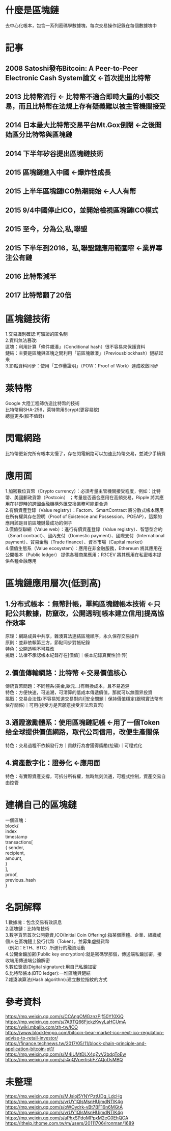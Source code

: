 # 什麼是區塊鏈  
去中心化帳本，包含一系列密碼學數據塊，每次交易操作記錄在每個數據塊中  

# 記事  
## 2008 Satoshi發布Bitcoin: A Peer-to-Peer Electronic Cash System論文 <-首次提出比特幣    
## 2013 比特幣流行                           <- 比特幣不適合即時大量的小額交易，而且比特幣在法規上存有疑義難以被主管機關接受
## 2014 日本最大比特幣交易平台Mt.Gox倒閉       <-之後開始區分比特幣與區塊鏈  
## 2014 下半年矽谷提出區塊鏈技術               
## 2015 區塊鏈進入中國                        <-爆炸性成長  
## 2015 上半年區塊鏈ICO熱潮開始                <-人人有幣  
## 2015 9/4中國停止ICO，並開始檢視區塊鏈ICO模式  
## 2015 至今，分為公,私,聯盟  
## 2015 下半年到2016，私,聯盟鏈應用範圍窄      <-業界專注公有鏈
## 2016 比特幣減半    
## 2017 比特幣翻了20倍  

# 區塊鏈技術    
1.交易識別確認:可驗證的匿名制    
2.資料無法篡改:  
區塊：利用計算「條件雜湊」（Conditional hash）很不容易來保護資料  
鏈結：主要是區塊與區塊之間利用「前區塊雜湊」（Previousblockhash）鏈結起來  
3.節點資料同步：使用「工作量證明」（POW：Proof of Work）達成收斂同步  

# 萊特幣  
Google 大陸工程師仿造比特幣的技術   
比特幣用SHA-256，萊特幣用Scrypt(更容易挖)  
總量更多(較不值錢)  

# 閃電網路  
比特幣更新完所有帳本太慢了，存在閃電網路可以加速比特幣交易，並減少手續費  

# 應用面  
1.加密數位貨幣（Crypto currency）：必須考量主管機關接受程度，例如：比特幣、美國郵政貨幣（Postcoin） ；考量是否適合應用在高頻交易，Ripple 將其應用在非即時的跨國金融機構外匯交換業務可能更合適  
2.有價資產登錄（Value registry）：Factom、SmartContract 將分散式帳本應用在所有權與存在證明（Proof of Existence and Possession，POEAP），這類的應用該是目前區塊鏈最成功的例子  
3.價值型聯網（Value web）：進行有價資產登錄（Value registry）、智慧型合約（Smart contract）、國內支付（Domestic payment）、國際支付（International payment）、貿易金融（Trade finance）、資本市場（Capital market）  
4.價值生態系（Value ecosystem）：應用在非金融服務，Ethereum 將其應用在公開帳本（Public ledger） 提供各種商業應用；R3CEV 將其應用在私密帳本提供各種金融應用  
  
# 區塊鏈應用層次(低到高)  
## 1.分布式帳本 ：無幣計帳，單純區塊鏈帳本技術   <-只記公共數據，防竄改，公開透明[帳本建立信用]提高協作效率  
原理：網路成員中共享，雜湊算法連結區塊順序，永久保存交易操作  
原則：並非依賴第三方，節點同步對帳紀錄  
特色：公開透明不可篡改  
挑戰：法律不承認帳本紀錄存在[價值]｜帳本記錄真實性[作弊]  

## 2.價值傳輸網路：比特幣                         <-交易價值核心  
傳統貨幣問題：不同體系(美金,歐元...)有轉換成本，且不易追溯  
特色：方便快速，可追溯，可清算的低成本傳遞價值，那就可以無國界投資  
挑戰：交易合法性(不容易知道交易對向)|安全問題｜保持價值穩定(跟現實法幣有依存關係)｜可用(接受方是否願意接受非法幣貨幣)  

## 3.通證激勵體系：使用區塊鏈記帳                <-用了一個Token给全球提供價值網路，取代公司信用，改便生產關係  
特色：交易過程不依賴發行方｜貢獻行為會獲得獎勵(挖礦)｜可程式化  

## 4.資產數字化：證券化                         <-應用面  
特色：有實際資產支撐，可拆分所有權，無時無刻流通，可程式控制，資產交易自由控管  

# 建構自己的區塊鏈  
一個區塊：  
block{  
index  
timestamp  
transactions[  
{
sender,  
recipient,  
amount,  
}  
],  
proof,  
previous_hash  
}  

# 名詞解釋  
1.數據塊：包含交易有效訊息  
2.區塊鏈：比特幣技術  
3.數字貨幣首次公開募資,ICO(Initial Coin Offering):指某個團體、企業、組織或個人在區塊鏈上發行代幣（Token），並募集虛擬貨幣  
（例如：ETH、BTC）所進行的融資活動  
4.公開金鑰加密(Public key encryption):就是密碼學那個，傳送端私鑰加密，接收端用傳送端公鑰解密    
5.數位簽章(Digital signature):用自己私鑰加密    
6.比特幣帳本(BTC ledger):一堆區塊與鏈結  
7.雜湊演算法(Hash algorithm):建立數位指紋的方式


# 參考資料  
https://mp.weixin.qq.com/s/CCAngOMGznzPjf50Y10XiQ  
https://mp.weixin.qq.com/s/7A9TQ66FjckzKwyLaHCUmA  
https://wiki.mbalib.com/zh-tw/ICO  
https://www.blocktempo.com/bitcoin-bear-market-ico-next-ico-regulation-advise-to-retail-investor/  
https://finance.technews.tw/2017/05/11/block-chain-principle-and-application-bitcoin-pt1/  
https://mp.weixin.qq.com/s/M4iUMtDLX4qZvV2bdqToEw  
https://mp.weixin.qq.com/s/r4qQVperIisbFZAQoDsMBQ  

# 未整理
https://mp.weixin.qq.com/s/MJsioj5YNYPztUDg_LdcHg  
https://mp.weixin.qq.com/s/vrUY1QlsMsnHUjmdNTlK4g  
https://mp.weixin.qq.com/s/oWOydrk-vBt7BF16n6MGtA  
https://mp.weixin.qq.com/s/vrUY1QlsMsnHUjmdNTlK4g  
https://mp.weixin.qq.com/s/aPhxSPdoMPpxM2eG0EhQCA  
https://ithelp.ithome.com.tw/m/users/20111706/ironman/1689  
